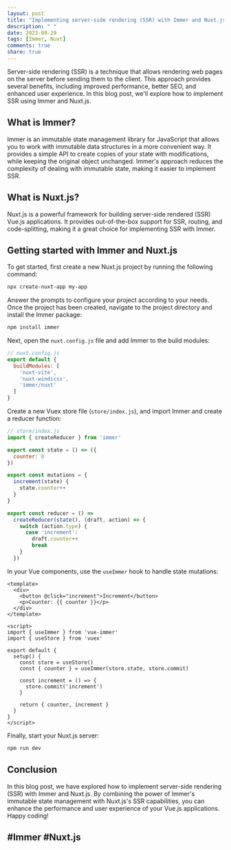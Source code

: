 ```yaml
---
layout: post
title: "Implementing server-side rendering (SSR) with Immer and Nuxt.js"
description: " "
date: 2023-09-29
tags: [Immer, Nuxt]
comments: true
share: true
---
```


Server-side rendering (SSR) is a technique that allows rendering web pages on the server before sending them to the client. This approach provides several benefits, including improved performance, better SEO, and enhanced user experience. In this blog post, we'll explore how to implement SSR using Immer and Nuxt.js.

## What is Immer?

Immer is an immutable state management library for JavaScript that allows you to work with immutable data structures in a more convenient way. It provides a simple API to create copies of your state with modifications, while keeping the original object unchanged. Immer's approach reduces the complexity of dealing with immutable state, making it easier to implement SSR.

## What is Nuxt.js?

Nuxt.js is a powerful framework for building server-side rendered (SSR) Vue.js applications. It provides out-of-the-box support for SSR, routing, and code-splitting, making it a great choice for implementing SSR with Immer.

## Getting started with Immer and Nuxt.js

To get started, first create a new Nuxt.js project by running the following command:

```bash
npx create-nuxt-app my-app
```

Answer the prompts to configure your project according to your needs. Once the project has been created, navigate to the project directory and install the Immer package:

```bash
npm install immer
```

Next, open the `nuxt.config.js` file and add Immer to the build modules:

```javascript
// nuxt.config.js
export default {
  buildModules: [
    'nuxt-vite',
    'nuxt-windicss',
    'immer/nuxt'
  ]
}
```

Create a new Vuex store file (`store/index.js`), and import Immer and create a reducer function:

```javascript
// store/index.js
import { createReducer } from 'immer'

export const state = () => ({
  counter: 0
})

export const mutations = {
  increment(state) {
    state.counter++
  }
}

export const reducer = () =>
  createReducer(state(), (draft, action) => {
    switch (action.type) {
      case 'increment':
        draft.counter++
        break
    }
  })
```

In your Vue components, use the `useImmer` hook to handle state mutations:

```vue
<template>
  <div>
    <button @click="increment">Increment</button>
    <p>Counter: {{ counter }}</p>
  </div>
</template>

<script>
import { useImmer } from 'vue-immer'
import { useStore } from 'vuex'

export default {
  setup() {
    const store = useStore()
    const { counter } = useImmer(store.state, store.commit)

    const increment = () => {
      store.commit('increment')
    }

    return { counter, increment }
  }
}
</script>
```

Finally, start your Nuxt.js server:

```bash
npm run dev
```

## Conclusion

In this blog post, we have explored how to implement server-side rendering (SSR) with Immer and Nuxt.js. By combining the power of Immer's immutable state management with Nuxt.js's SSR capabilities, you can enhance the performance and user experience of your Vue.js applications. Happy coding!

## #Immer #Nuxt.js